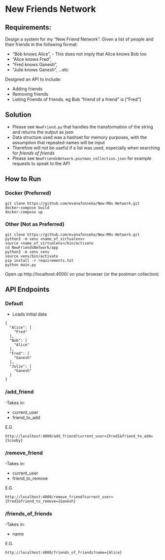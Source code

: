 # New Friends Network

## Requirements:
Design a system for my “New Friend Network”. Given a list of people and their friends in the following format:
- “Bob knows Alice”, - This does not imply that Alice knows Bob too
- “Alice knows Fred”,
- “Fred knows Ganesh”,
- “Julie knows Ganesh”, ...etc

Designed an API to include:
- Adding friends
- Removing friends
- Listing Friends of friends. eg Bob  “friend of a friend”  is [“Fred”]

## Solution
- Please see `NewFriend.py` that handles the transformation of the string and returns the output as json
- Data structure used was a hashset for memory purposes, with the assumption that repeated names will be input 
- Therefore will not be useful if a list was used, especially when searching for *friends of friends*
- Please see `NewFriendsNetwork.postman_collection.json` for example requests to speak to the API

## How to Run
### Docker (Preferred)
```
git clone https://github.com/evanafonseka/New-M8s-Network.git
docker-compose build
docker-compose up
```
### Other (Not as Preferred)
```
git clone https://github.com/evanafonseka/New-M8s-Network.git
python3 -m venv <name_of_virtualenv>
source <name_of_virtualenv>/bin/activate
cd NewFriendsNetwork/app
python3 -m venv venv
source venv/bin/activate
pip install -r requirements.txt
python main.py
```

Open up http://localhost:4000/ on your browser (or the postman collection)


## API Endpoints
### Default
- Loads initial data
```
{
  "Alice": [
    "Fred"
  ], 
  "Bob": [
    "Alice"
  ], 
  "Fred": [
    "Ganesh"
  ], 
  "Julie": [
    "Ganesh"
  ]
}
```

### /add_friend
-Takes in:
  - current_user
  - friend_to_add

E.G.
```
http://localhost:4000/add_friend?current_user={Fred}&friend_to_add={Scooby}
```

### /remove_friend
-Takes in:
  - current_user
  - friend_to_remove


E.G.
```
http://localhost:4000/remove_friend?current_user={Fred}&friend_to_remove={Ganesh}
```

### /friends_of_friends
-Takes in:
  - name

E.G.
```
http://localhost:4000/friends_of_friends?name={Alice}
```

